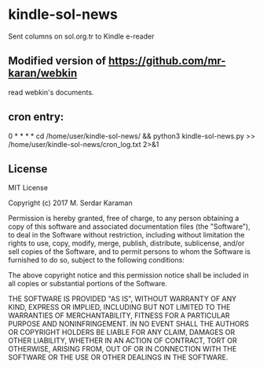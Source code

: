 # kindle-sol-news
Sent columns on sol.org.tr to Kindle e-reader


## Modified version of https://github.com/mr-karan/webkin
read webkin's documents.



## cron entry:
0 * * * *  cd /home/user/kindle-sol-news/ && python3 kindle-sol-news.py >> /home/user/kindle-sol-news/cron_log.txt 2>&1



## License
MIT License

Copyright (c) 2017 M. Serdar Karaman

Permission is hereby granted, free of charge, to any person obtaining a copy
of this software and associated documentation files (the "Software"), to deal
in the Software without restriction, including without limitation the rights
to use, copy, modify, merge, publish, distribute, sublicense, and/or sell
copies of the Software, and to permit persons to whom the Software is
furnished to do so, subject to the following conditions:

The above copyright notice and this permission notice shall be included in all
copies or substantial portions of the Software.

THE SOFTWARE IS PROVIDED "AS IS", WITHOUT WARRANTY OF ANY KIND, EXPRESS OR
IMPLIED, INCLUDING BUT NOT LIMITED TO THE WARRANTIES OF MERCHANTABILITY,
FITNESS FOR A PARTICULAR PURPOSE AND NONINFRINGEMENT. IN NO EVENT SHALL THE
AUTHORS OR COPYRIGHT HOLDERS BE LIABLE FOR ANY CLAIM, DAMAGES OR OTHER
LIABILITY, WHETHER IN AN ACTION OF CONTRACT, TORT OR OTHERWISE, ARISING FROM,
OUT OF OR IN CONNECTION WITH THE SOFTWARE OR THE USE OR OTHER DEALINGS IN THE
SOFTWARE.
